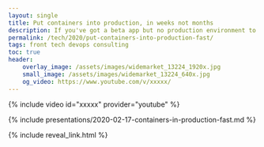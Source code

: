 ```yaml
---
layout: single
title: Put containers into production, in weeks not months
description: If you've got a beta app but no production environment to host it in, start small and iterate towards a full Cloud
permalink: /tech/2020/put-containers-into-production-fast/
tags: front tech devops consulting
toc: true
header:
    overlay_image: /assets/images/widemarket_13224_1920x.jpg
    small_image: /assets/images/widemarket_13224_640x.jpg
    og_video: https://www.youtube.com/v/xxxxx/
---
```


{% include video id="xxxxx" provider="youtube" %}

{% include presentations/2020-02-17-containers-in-production-fast.md %}

{% include reveal_link.html %}
